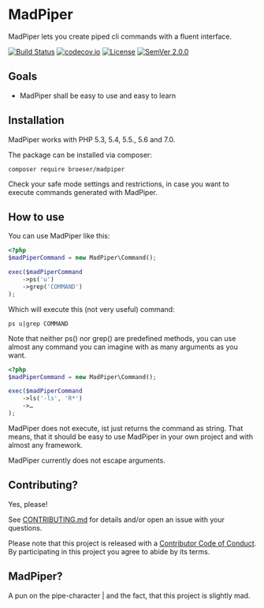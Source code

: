 # MadPiper

MadPiper lets you create piped cli commands with a fluent interface.

[![Build Status](https://travis-ci.org/broeser/madpiper.svg?branch=master)](https://travis-ci.org/broeser/madpiper)
[![codecov.io](https://codecov.io/github/broeser/madpiper/coverage.svg?branch=master)](https://codecov.io/github/broeser/madpiper?branch=master)
[![License](http://img.shields.io/:license-mit-blue.svg)](http://mit-license.org)
[![SemVer 2.0.0](https://img.shields.io/badge/semver-2.0.0-blue.svg)](http://semver.org/spec/v2.0.0.html)


## Goals

- MadPiper shall be easy to use and easy to learn


## Installation

MadPiper works with PHP 5.3, 5.4, 5.5., 5.6 and 7.0.

The package can be installed via composer:

``composer require broeser/madpiper``

Check your safe mode settings and restrictions, in case you want to execute
commands generated with MadPiper.

## How to use

You can use MadPiper like this:
```PHP
<?php
$madPiperCommand = new MadPiper\Command();

exec($madPiperCommand
    ->ps('u')
    ->grep('COMMAND')
);
```
Which will execute this (not very useful) command:

``ps u|grep COMMAND``

Note that neither ps() nor grep() are predefined methods, you can use almost any
command you can imagine with as many arguments as you want.

```PHP
<?php
$madPiperCommand = new MadPiper\Command();

exec($madPiperCommand
    ->ls('-ls', 'R*')
    ->…
);
```

MadPiper does not execute, ist just returns the command as string. That means,
that it should be easy to use MadPiper in your own project and with almost any
framework.

MadPiper currently does not escape arguments.

## Contributing?

Yes, please!

See [CONTRIBUTING.md](CONTRIBUTING.md) for details and/or open an issue with your questions.

Please note that this project is released with a [Contributor Code of Conduct](CODE_OF_CONDUCT.md). 
By participating in this project you agree to abide by its terms.


## MadPiper?

A pun on the pipe-character | and the fact, that this project is slightly mad.